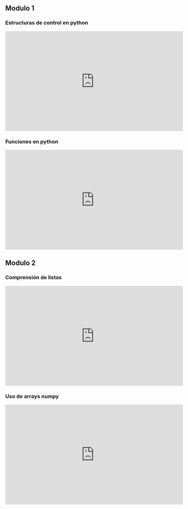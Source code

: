 
## Modulo 1
### Estructuras de control en python
<iframe width="560" height="315" src="https://www.youtube.com/embed/3Ai6Dw2fRxw" frameborder="0" allow="accelerometer; autoplay; clipboard-write; encrypted-media; gyroscope; picture-in-picture" allowfullscreen></iframe>

### Funciones en python
<iframe width="560" height="315" src="https://www.youtube.com/embed/J_aLfDtpV-s" frameborder="0" allow="accelerometer; autoplay; clipboard-write; encrypted-media; gyroscope; picture-in-picture" allowfullscreen></iframe>

## Modulo 2 
### Comprensión de listas
<iframe width="560" height="315" src="https://www.youtube.com/embed/4jFNEYHIwWY" frameborder="0" allow="accelerometer; autoplay; clipboard-write; encrypted-media; gyroscope; picture-in-picture" allowfullscreen></iframe>

### Uso de arrays numpy 
<iframe width="560" height="315" src="https://www.youtube.com/embed/wGfFCewK7iQ" frameborder="0" allow="accelerometer; autoplay; clipboard-write; encrypted-media; gyroscope; picture-in-picture" allowfullscreen></iframe>
